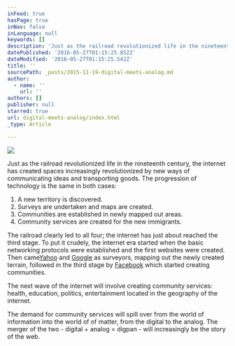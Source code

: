 ```yaml
---
inFeed: true
hasPage: true
inNav: false
inLanguage: null
keywords: []
description: 'Just as the railroad revolutionized life in the nineteenth century, the internet has created spaces increasingly revolutionized by new ways of communicating ideas and transporting goods. The progression of technology is the same in both cases:'
datePublished: '2016-05-27T01:15:25.852Z'
dateModified: '2016-05-27T01:15:25.542Z'
title: ''
sourcePath: _posts/2015-11-19-digital-meets-analog.md
author:
  - name: ''
    url: ''
authors: []
publisher: null
starred: true
url: digital-meets-analog/index.html
_type: Article

---
```

![](https://s3-us-west-2.amazonaws.com/the-grid-img/p/41a5fc0d1cdba38d7e67facd761a0a84c902a9ed.jpg)

Just as the railroad revolutionized life in the nineteenth century, the internet has created spaces increasingly revolutionized by new ways of communicating ideas and transporting goods. The progression of technology is the same in both cases:

1. A new territory is discovered.
2. Surveys are undertaken and maps are created.
3. Communities are established in newly mapped out areas.
4. Community services are created for the new immigrants.

The railroad clearly led to all four; the internet has just about reached the third stage. To put it crudely, the internet era started when the basic networking protocols were established and the first websites were created. Then came[Yahoo][0] and [Google][1] as surveyors, mapping out the newly created terrain, followed in the third stage by [Facebook][2] which started creating communities.

The next wave of the internet will involve creating community services: health, education, politics, entertainment located in the geography of the internet.

The demand for community services will spill over from the world of information into the world of of matter, from the digital to the analog. The merger of the two - digital + analog = digpan - will increasingly be the story of the web.

[0]: http://en.wikipedia.org/wiki/Yahoo!
[1]: http://en.wikipedia.org/wiki/Google
[2]: http://en.wikipedia.org/wiki/Facebook